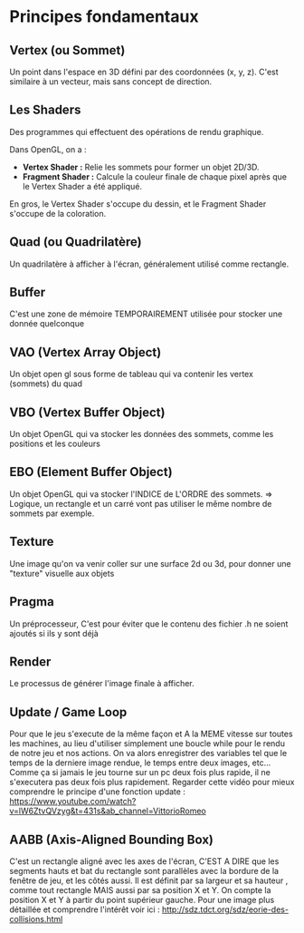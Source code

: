 # Principes fondamentaux

## Vertex (ou Sommet)
Un point dans l'espace en 3D défini par des coordonnées (x, y, z). C'est similaire à un vecteur, mais sans concept de direction.

## Les Shaders
Des programmes qui effectuent des opérations de rendu graphique.

Dans OpenGL, on a :

- **Vertex Shader :** Relie les sommets pour former un objet 2D/3D.
- **Fragment Shader :** Calcule la couleur finale de chaque pixel après que le Vertex Shader a été appliqué.

En gros, le Vertex Shader s'occupe du dessin, et le Fragment Shader s'occupe de la coloration.

## Quad (ou Quadrilatère)
Un quadrilatère à afficher à l'écran, généralement utilisé comme rectangle.

## Buffer
C'est une zone de mémoire TEMPORAIREMENT utilisée pour stocker une donnée quelconque 

## VAO (Vertex Array Object)
Un objet open gl sous forme de tableau qui va contenir les vertex (sommets) du quad

## VBO (Vertex Buffer Object)
Un objet OpenGL qui va stocker les données des sommets, comme les positions et les couleurs

## EBO (Element Buffer Object)
Un objet OpenGL qui va stocker l'INDICE de L'ORDRE des sommets. => Logique, un rectangle et un carré vont pas utiliser le même nombre de sommets par exemple.

## Texture
Une image qu'on va venir coller sur une surface 2d ou 3d, pour donner une "texture" visuelle aux objets

## Pragma
Un préprocesseur, C'est pour éviter que le contenu des fichier .h ne soient ajoutés si ils y sont déjà

## Render
Le processus de générer l'image finale à afficher.

## Update / Game Loop
Pour que le jeu s'execute de la même façon et A la MEME vitesse sur toutes les machines, au lieu d'utiliser simplement une boucle while pour le rendu de notre jeu et nos actions. On va alors enregistrer des variables tel que le temps de la derniere image rendue, le temps entre deux images, etc...
Comme ça si jamais le jeu tourne sur un pc deux fois plus rapide, il ne s'executera pas deux fois plus rapidement.
Regarder cette vidéo pour mieux comprendre le principe d'une fonction update : https://www.youtube.com/watch?v=lW6ZtvQVzyg&t=431s&ab_channel=VittorioRomeo

## AABB (Axis-Aligned Bounding Box)
C'est un rectangle aligné avec les axes de l'écran, C'EST A DIRE que les segments hauts et bat du rectangle sont parallèles avec la bordure de la fenêtre de jeu, et les côtés aussi. 
Il est définit par sa largeur et sa hauteur , comme tout rectangle MAIS aussi par sa position X et Y. On compte la position X et Y à partir du point supérieur gauche.
Pour une image plus détaillée et comprendre l'intérêt voir ici : http://sdz.tdct.org/sdz/eorie-des-collisions.html
